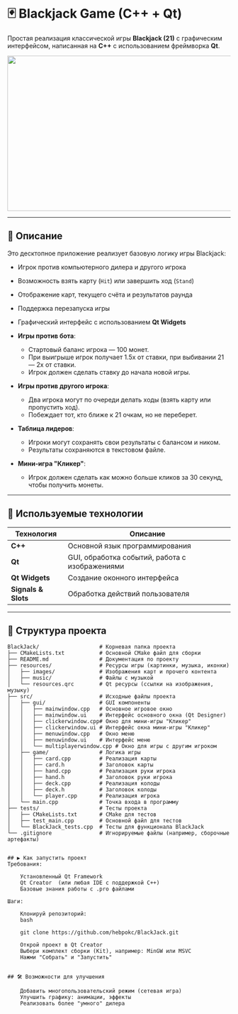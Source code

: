# 🃏 Blackjack Game (C++ + Qt)

Простая реализация классической игры **Blackjack (21)** с графическим интерфейсом, написанная на **C++** с использованием фреймворка **Qt**.

<img src="https://cdn.hswstatic.com/gif/how-to-play-blackjack-lead.jpg" align="center" height="350" width="600"/>

---

## 🎯 Описание

Это десктопное приложение реализует базовую логику игры Blackjack:
- Игрок против компьютерного дилера и другого игрока
- Возможность взять карту (`Hit`) или завершить ход (`Stand`)
- Отображение карт, текущего счёта и результатов раунда
- Поддержка перезапуска игры
- Графический интерфейс с использованием **Qt Widgets**

- **Игры против бота**:
  - Стартовый баланс игрока — 100 монет.
  - При выигрыше игрок получает 1.5x от ставки, при выбивании 21 — 2x от ставки.
  - Игрок должен сделать ставку до начала новой игры.
  
- **Игры против другого игрока**:
  - Два игрока могут по очереди делать ходы (взять карту или пропустить ход).
  - Побеждает тот, кто ближе к 21 очкам, но не переберет.
  
- **Таблица лидеров**:
  - Игроки могут сохранять свои результаты с балансом и ником.
  - Результаты сохраняются в текстовом файле.

- **Мини-игра "Кликер"**:
  - Игрок должен сделать как можно больше кликов за 30 секунд, чтобы получить монеты.

---

## 🧰 Используемые технологии

| Технология | Описание |
|-----------|----------|
| **C++** | Основной язык программирования |
| **Qt** | GUI, обработка событий, работа с изображениями |
| **Qt Widgets** | Создание оконного интерфейса |
| **Signals & Slots** | Обработка действий пользователя |

---

## 📁 Структура проекта

```plaintext
BlackJack/                   # Корневая папка проекта
├── CMakeLists.txt           # Основной CMake файл для сборки
├── README.md                # Документация по проекту
├── resources/               # Ресурсы игры (картинки, музыка, иконки)
│   ├── images/              # Изображения карт и прочего контента
│   ├── music/               # Файлы с музыкой
│   └── resources.qrc        # Qt ресурсы (ссылки на изображения, музыку)
├── src/                     # Исходные файлы проекта
│   ├── gui/                 # GUI компоненты
│   │   ├── mainwindow.cpp   # Основное игровое окно
│   │   ├── mainwindow.ui    # Интерфейс основного окна (Qt Designer)
│   │   ├── clickerwindow.cpp# Окно для мини-игры "Кликер"
│   │   ├── clickerwindow.ui # Интерфейс окна мини-игры "Кликер"
│   │   ├── menuwindow.cpp   # Окно меню
│   │   ├── menuwindow.ui    # Интерфейс меню
│   │   └── multiplayerwindow.cpp # Окно для игры с другим игроком
│   ├── game/                # Логика игры
│   │   ├── card.cpp         # Реализация карты
│   │   ├── card.h           # Заголовок карты
│   │   ├── hand.cpp         # Реализация руки игрока
│   │   ├── hand.h           # Заголовок руки игрока
│   │   ├── deck.cpp         # Реализация колоды
│   │   ├── deck.h           # Заголовок колоды
│   │   └── player.cpp       # Реализация игрока
│   └── main.cpp             # Точка входа в программу
├── tests/                   # Тесты проекта
│   ├── CMakeLists.txt       # CMake для тестов
│   ├── test_main.cpp        # Основной файл для тестов
│   └── BlackJack_tests.cpp  # Тесты для функционала BlackJack
└── .gitignore               # Игнорируемые файлы (например, сборочные артефакты)


## ▶️ Как запустить проект 
Требования: 

    Установленный Qt Framework 
    Qt Creator  (или любая IDE с поддержкой C++)
    Базовые знания работы с .pro файлами
     
Шаги: 

    Клонируй репозиторий:
    bash
    
    git clone https://github.com/hebpokc/BlackJack.git 
     
    Открой проект в Qt Creator 
    Выбери комплект сборки (Kit), например: MinGW или MSVC
    Нажми "Собрать" и "Запустить"
     

## 🛠 Возможности для улучшения 

    Добавить многопользовательский режим (сетевая игра)
    Улучшить графику: анимации, эффекты
    Реализовать более "умного" дилера 
